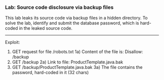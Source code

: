### Lab: Source code disclosure via backup files

This lab leaks its source code via backup files in a hidden directory.
To solve the lab, identify and submit the database password, which is hard-coded in the leaked source code.


_____

Exploit:
1) GET request for file /robots.txt
    1a) Content of the file is: Disallow: /backup
2) GET /backup
    2a) Link to file: ProductTemplate.java.bak
3) GET /backup/ProductTemplate.java.bak
    3a) The file contains the password, hard-coded in it (32 chars)

